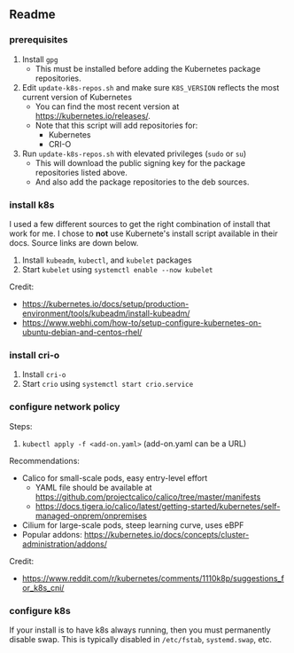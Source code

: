 ## Readme

### prerequisites

1. Install `gpg`
   - This must be installed before adding the Kubernetes package repositories.
3. Edit `update-k8s-repos.sh` and make sure `K8S_VERSION` reflects the most current version of Kubernetes
   - You can find the most recent version at https://kubernetes.io/releases/.
   - Note that this script will add repositories for:
     - Kubernetes
     - CRI-O
4. Run `update-k8s-repos.sh` with elevated privileges (`sudo` or `su`)
   - This will download the public signing key for the package repositories listed above.
   - And also add the package repositories to the deb sources.

### install k8s

I used a few different sources to get the right combination of install that work for me. I chose to **not** use Kubernete's install script available in their docs. Source links are down below.

1. Install `kubeadm`, `kubectl`, and `kubelet` packages
2. Start `kubelet` using `systemctl enable --now kubelet`

Credit:
- https://kubernetes.io/docs/setup/production-environment/tools/kubeadm/install-kubeadm/
- https://www.webhi.com/how-to/setup-configure-kubernetes-on-ubuntu-debian-and-centos-rhel/

### install cri-o

1. Install `cri-o`
2. Start `crio` using `systemctl start crio.service`

### configure network policy

Steps:
1. `kubectl apply -f <add-on.yaml>` (add-on.yaml can be a URL)

Recommendations:
- Calico for small-scale pods, easy entry-level effort
  - YAML file should be available at https://github.com/projectcalico/calico/tree/master/manifests
  - https://docs.tigera.io/calico/latest/getting-started/kubernetes/self-managed-onprem/onpremises
- Cilium for large-scale pods, steep learning curve, uses eBPF
- Popular addons: https://kubernetes.io/docs/concepts/cluster-administration/addons/

Credit:
- https://www.reddit.com/r/kubernetes/comments/1110k8p/suggestions_for_k8s_cni/

### configure k8s

If your install is to have k8s always running, then you must permanently disable swap. This is typically disabled in `/etc/fstab`, `systemd.swap`, etc.
